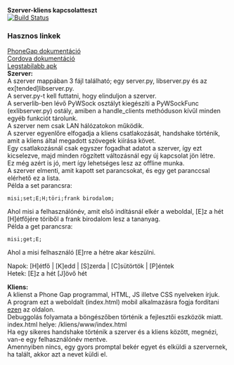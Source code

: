 <!Doctype html>
<b>Szerver-kliens kapcsolatteszt</b><br>
[![Build Status](https://travis-ci.org/Sletteon/cm-conntest.svg?branch=master)](https://travis-ci.org/Sletteon/cm-conntest)
<h3>Hasznos linkek</h3>
<a href = "http://docs.phonegap.com/">PhoneGap dokumentáció</a><br>
<a href="https://cordova.apache.org/docs/en/latest/">Cordova dokumentáció</a><br>
<a href = "https://build.phonegap.com/apps/2893794/download/android/?qr_key=a5nry2YDex911S8dvqJu">Legstabilabb apk</a><br>
<b>Szerver:</b><br>
A szerver mappában 3 fájl található; egy server.py, libserver.py és az ex[tended]libserver.py.<br>
A server.py-t kell futtatni, hogy elinduljon a szerver.<br>
A serverlib-ben lévő PyWSock osztályt kiegészíti a PyWSockFunc (exlibserver.py) ostály, amiben a handle_clients methóduson kívűl minden egyéb funkciót tárolunk.<br>
A szerver nem csak LAN hálózatokon működik.<br>
A szerver egyenlőre elfogadja a kliens csatlakozását, handshake történik, amit a kliens által megadott szövegek kiírása követ.<br>
Egy csatlakozásnál csak egyszer fogadhat adatot a szerver, így ezt kicselezve, majd minden rögzített változásnál egy új kapcsolat jön létre.<br>
Ez még azért is jó, mert így lehetséges lesz az offline munka.<br>
A szerver elmenti, amit kapott set parancsokat, és egy get paranccsal elérhető ez a lista.<br>
Példa a set parancsra:

```
misi;set;E;H;töri;frank birodalom;
```

Ahol misi a felhasználónév, amit első indításnál elkér a weboldal,
[E]z a hét [H]étfőjére töriből a frank birodalom lesz a tananyag.<br>
Példa a get parancsra:

```
misi;get;E;
```

Ahol a misi felhasználó [E]rre a hétre akar készülni.<br>

Napok: [H]étfő | [K]edd | [S]zerda | [C]sütörtök | [P]éntek<br>
Hetek: [E]z a hét [J]övő hét<br>

<b>Kliens:</b><br>
A klienst a Phone Gap programmal, HTML, JS illetve CSS nyelveken írjuk.<br>
A program ezt a weboldalt (index.html) mobil alkalmazásra fogja fordítani <a href = "https://build.phonegap.com">ezen</a> az oldalon.<br>
Debuggolás folyamata a böngészőben történik a fejlesztői eszközök miatt.<br>
index.html helye: /kliens/www/index.html<br>
Ha egy sikeres handshake történik a szerver és a kliens között, megnézi, van-e egy felhasználónév mentve.<br>
Amennyiben nincs, egy gyors promptal bekér egyet és elküldi a szervernek, ha talált, akkor azt a nevet küldi el. <br>
